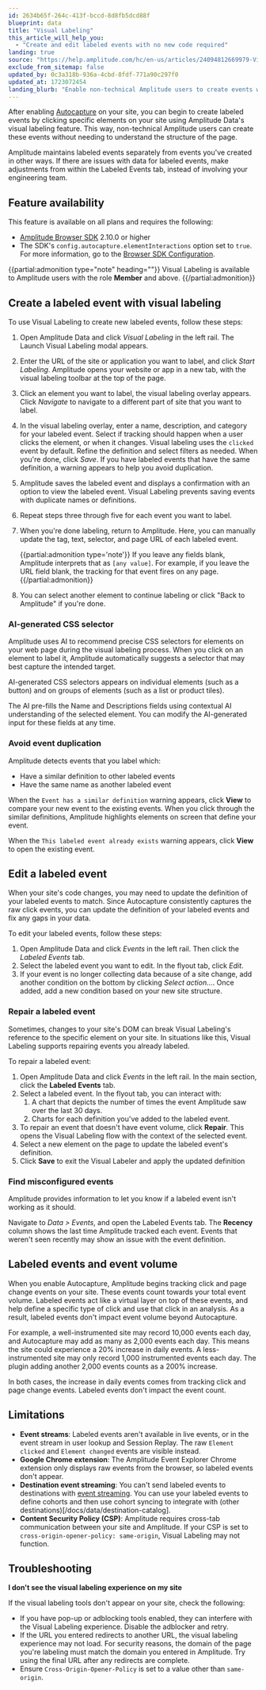 ```yaml
---
id: 2634b65f-264c-413f-bccd-8d8fb5dcd88f
blueprint: data
title: "Visual Labeling"
this_article_will_help_you:
  - "Create and edit labeled events with no new code required"
landing: true
source: "https://help.amplitude.com/hc/en-us/articles/24094812669979-Visual-Labeling-Quickly-create-no-code-events-from-your-site-s-existing-elements"
exclude_from_sitemap: false
updated_by: 0c3a318b-936a-4cbd-8fdf-771a90c297f0
updated_at: 1723072454
landing_blurb: "Enable non-technical Amplitude users to create events with Visual Labeling."
---
```


After enabling [Autocapture](/docs/data/autocapture) on your site, you can begin to create labeled events by clicking specific elements on your site using Amplitude Data's visual labeling feature. This way, non-technical Amplitude users can create these events without needing to understand the structure of the page.

Amplitude maintains labeled events separately from events you've created in other ways. If there are issues with data for labeled events, make adjustments from within the Labeled Events tab, instead of involving your engineering team.

## Feature availability

This feature is available on all plans and requires the following:

- [Amplitude Browser SDK](/docs/sdks/analytics/browser/browser-sdk-2) 2.10.0 or higher
- The SDK's `config.autocapture.elementInteractions` option set to `true`. For more information, go to the [Browser SDK Configuration](/docs/sdks/analytics/browser/browser-sdk-2#configure-the-sdk).

{{partial:admonition type="note" heading=""}}
Visual Labeling is available to Amplitude users with the role **Member** and above.
{{/partial:admonition}}

## Create a labeled event with visual labeling

To use Visual Labeling to create new labeled events, follow these steps:

1. Open Amplitude Data and click _Visual Labeling_ in the left rail. The Launch Visual Labeling modal appears.
2. Enter the URL of the site or application you want to label, and click _Start Labeling_. Amplitude opens your website or app in a new tab, with the visual labeling toolbar at the top of the page.
3. Click an element you want to label, the visual labeling overlay appears. Click _Navigate_ to navigate to a different part of site that you want to label.
4. In the visual labeling overlay, enter a name, description, and category for your labeled event. Select if tracking should happen when a user clicks the element, or when it changes. Visual labeling uses the `clicked` event by default. Refine the definition and select filters as needed. When you're done, click _Save_. If you have labeled events that have the same definition, a warning appears to help you avoid duplication.
5. Amplitude saves the labeled event and displays a confirmation with an option to view the labeled event. Visual Labeling prevents saving events with duplicate names or definitions.
6. Repeat steps three through five for each event you want to label.
7. When you're done labeling, return to Amplitude. Here, you can manually update the tag, text, selector, and page URL of each labeled event.

   {{partial:admonition type='note'}}
   If you leave any fields blank, Amplitude interprets that as `[any value]`. For example, if you leave the URL field blank, the tracking for that event fires on any page.
   {{/partial:admonition}}

8. You can select another element to continue labeling or click "Back to Amplitude" if you're done.

### AI-generated CSS selector

Amplitude uses AI to recommend precise CSS selectors for elements on your web page during the visual labeling process. When you click on an element to label it, Amplitude automatically suggests a selector that may best capture the intended target. 

AI-generated CSS selectors appears on individual elements (such as a button) and on groups of elements (such as a list or product tiles).

The AI pre-fills the Name and Descriptions fields using contextual AI understanding of the selected element. You can modify the AI-generated input for these fields at any time. 

### Avoid event duplication

Amplitude detects events that you label which:

- Have a similar definition to other labeled events
- Have the same name as another labeled event

When the `Event has a similar definition` warning appears, click **View** to compare your new event to the existing events. When you click through the similar definitions, Amplitude highlights elements on screen that define your event.

When the `This labeled event already exists` warning appears, click **View** to open the existing event.

## Edit a labeled event

When your site's code changes, you may need to update the definition of your labeled events to match. Since Autocapture consistently captures the raw click events, you can update the definition of your labeled events and fix any gaps in your data.

To edit your labeled events, follow these steps:

1. Open Amplitude Data and click _Events_ in the left rail. Then click the _Labeled Events_ tab.
2. Select the labeled event you want to edit. In the flyout tab, click _Edit_.
3. If your event is no longer collecting data because of a site change, add another condition on the bottom by clicking _Select action..._. Once added, add a new condition based on your new site structure.

### Repair a labeled event

Sometimes, changes to your site's DOM can break Visual Labeling's reference to the specific element on your site. In situations like this, Visual Labeling supports repairing events you already labeled.

To repair a labeled event:

1. Open Amplitude Data and click _Events_ in the left rail. In the main section, click the **Labeled Events** tab.
2. Select a labeled event. In the flyout tab, you can interact with:
   1. A chart that depicts the number of times the event Amplitude saw over the last 30 days.
   2. Charts for each definition you've added to the labeled event.
3. To repair an event that doesn't have event volume, click **Repair**. This opens the Visual Labeling flow with the context of the selected event.
4. Select a new element on the page to update the labeled event's definition.
5. Click **Save** to exit the Visual Labeler and apply the updated definition

### Find misconfigured events

Amplitude provides information to let you know if a labeled event isn't working as it should.

Navigate to _Data > Events_, and open the Labeled Events tab. The **Recency** column shows the last time Amplitude tracked each event. Events that weren't seen recently may show an issue with the event definition.

## Labeled events and event volume

When you enable Autocapture, Amplitude begins tracking click and page change events on your site. These events count towards your total event volume. Labeled events act like a virtual layer on top of these events, and help define a specific type of click and use that click in an analysis. As a result, labeled events don't impact event volume beyond Autocapture.

For example, a well-instrumented site may record 10,000 events each day, and Autocapture may add as many as 2,000 events each day. This means the site could experience a 20% increase in daily events. A less-instrumented site may only record 1,000 instrumented events each day. The plugin adding another 2,000 events counts as a 200% increase.

In both cases, the increase in daily events comes from tracking click and page change events. Labeled events don't impact the event count.

## Limitations

- **Event streams**: Labeled events aren't available in live events, or in the event stream in user lookup and Session Replay. The raw `Element clicked` and `Element changed` events are visible instead.
- **Google Chrome extension**: The Amplitude Event Explorer Chrome extension only displays raw events from the browser, so labeled events don't appear.
- **Destination event streaming**: You can't send labeled events to destinations with [event streaming](/docs/data/destination-event-streaming-overview). You can use your labeled events to define cohorts and then use cohort syncing to integrate with (other destinations)[/docs/data/destination-catalog].
- **Content Security Policy (CSP)**: Amplitude requires cross-tab communication between your site and Amplitude. If your CSP is set to `cross-origin-opener-policy: same-origin`, Visual Labeling may not function.

## Troubleshooting

**I don't see the visual labeling experience on my site**

If the visual labeling tools don't appear on your site, check the following:

- If you have pop-up or adblocking tools enabled, they can interfere with the Visual Labeling experience. Disable the adblocker and retry.
- If the URL you entered redirects to another URL, the visual labeling experience may not load. For security reasons, the domain of the page you're labeling must match the domain you entered in Amplitude. Try using the final URL after any redirects are complete.
- Ensure `Cross-Origin-Opener-Policy` is set to a value other than `same-origin`.
